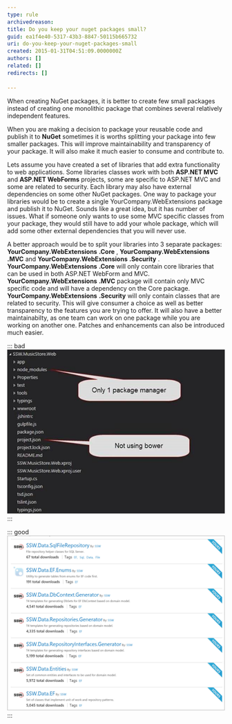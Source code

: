```yaml
---
type: rule
archivedreason: 
title: Do you keep your nuget packages small?
guid: ea1f4e40-5317-43b3-8847-50115b665732
uri: do-you-keep-your-nuget-packages-small
created: 2015-01-31T04:51:09.0000000Z
authors: []
related: []
redirects: []

---
```


When creating NuGet packages, it is better to create few small packages instead of creating one monolithic package that combines several relatively independent features.  
<!--endintro-->

When you are making a decision to package your reusable code and publish it to      **NuGet** sometimes it is worths splitting your package into few smaller packages. This will improve maintainability and transparency of your package. It will also make it much easier to consume and contribute to.

Lets assume you have created a set of libraries that add extra functionality to web applications. Some libraries classes work with both      **ASP.NET MVC** and      **ASP.NET WebForms** projects, some are specific to ASP.NET MVC and some are related to security. Each library may also have external dependencies on some other NuGet packages. One way to package your libraries would be to create a single YourCompany.WebExtensions package and publish it to NuGet. Sounds like a great idea, but it has number of issues. What if someone only wants to use some MVC specific classes from your package, they would still have to add your whole package, which will add some other external dependencies that you will never use.

A better approach would be to split your libraries into 3 separate packages:  **YourCompany.WebExtensions**  **.Core** ,  **YourCompany.WebExtensions**  **.MVC** and  **YourCompany.WebExtensions**  **.Security** .  **YourCompany.WebExtensions**  **.Core**  will only contain core libraries that can be used in both ASP.NET WebForm and MVC.  **YourCompany.WebExtensions**  **.MVC** package will contain only MVC specific code and will have a dependency on the Core package.  **YourCompany.WebExtensions**  **.Security** will only contain classes that are related to security. This will give consumer a choice as well as better transparency to the features you are trying to offer. It will also have a better maintainabilty, as one team can work on one package while you are working on another one. Patches and enhancements can also be introduced much easier.


::: bad  
![Figure: Bad Example - One big library with lots of features, where most of them are obsolete with a release of ASP.NET MVC 5](package2_1710232021935.jpg)  
:::


::: good  
![Figure: Good Example - Lots of smaller self contained packaged with a single purpose](package.jpg)  
:::
